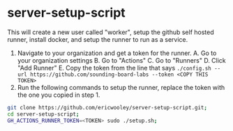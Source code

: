 # server-setup-script

This will create a new user called "worker", setup the github self hosted runner, install docker, and setup the runner to run as a service.

1. Navigate to your organization and get a token for the runner.
   A. Go to your organization settings
    B. Go to "Actions"
    C. Go to "Runners"
    D. Click "Add Runner"
    E. Copy the token from the line that says `./config.sh --url https://github.com/sounding-board-labs --token <COPY THIS TOKEN>`
2. Run the following commands to setup the runner, replace the token with the one you copied in step 1.
```bash
git clone https://github.com/ericwooley/server-setup-script.git;
cd server-setup-script;
GH_ACTIONS_RUNNER_TOKEN=<TOKEN> sudo ./setup.sh;
```
